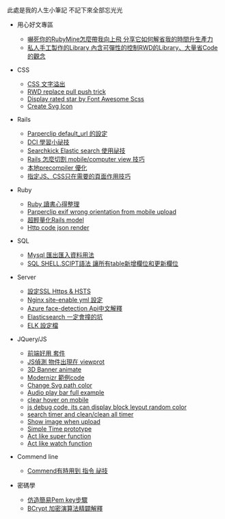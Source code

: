 此處是我的人生小筆記
不記下來全部忘光光

* 用心好文專區
    * [嚇死你的RubyMine怎麼帶我向上飛 分享它如何解省我的時間升生產力](https://medium.com/@et3216/rubymine-%E5%B8%B6%E6%88%91%E5%90%91%E4%B8%8A%E9%A3%9B-8478c30af49c#.909qxa3cc)
    * [私人手工製作的Library 內含可彈性的控制RWD的Library、大量省Code的觀念](https://github.com/lustan3216/Behavior-Bind-Media)

* CSS
    * [CSS 文字溢出](https://github.com/lustan3216/BlogArticle/wiki/CSS-%E6%96%87%E5%AD%97%E6%BA%A2%E5%87%BA)
    * [RWD replace pull push trick](https://github.com/lustan3216/BlogArticle/wiki/RWD-replace-pull-push-trick)
    * [Display rated star by Font Awesome Scss](https://github.com/lustan3216/BlogArticle/wiki/Display-rated-star-by-Font-Awesome-scss)
    * [Create Svg Icon](https://github.com/lustan3216/BlogArticle/wiki/Create-Svg-Icon)

* Rails
    * [Parperclip default_url 的設定](https://github.com/lustan3216/BlogArticle/wiki/Parperclip-default-_url-%E7%9A%84%E8%A8%AD%E5%AE%9A)
    * [DCI 學習小祕技](https://github.com/lustan3216/BlogArticle/wiki/DCI-%E5%AD%B8%E7%BF%92%E5%B0%8F%E7%A5%95%E6%8A%80)
    * [Searchkick Elastic search 使用祕技](https://github.com/lustan3216/BlogArticle/wiki/Searchkick-Elastic-search-%E4%BD%BF%E7%94%A8%E7%A5%95%E6%8A%80)
    * [Rails 怎麼切割 mobile/computer view 技巧](https://github.com/lustan3216/BlogArticle/wiki/Rails-%E6%80%8E%E9%BA%BC%E5%88%87%E5%89%B2-mobile-computer-view-%E6%8A%80%E5%B7%A7)
    * [本地precompiler 優化](https://github.com/lustan3216/BlogArticle/blob/master/rails/precomplie_setting.rb)
    * [指定JS、CSS只在需要的頁面作用技巧](https://github.com/lustan3216/BlogArticle/blob/master/rails/asset_boost_track.rb)

* Ruby
    * [Ruby 讀書心得整理](https://github.com/lustan3216/BlogArticle/wiki/Ruby-%E8%AE%80%E6%9B%B8%E5%BF%83%E5%BE%97%E6%95%B4%E7%90%86)
    * [Parperclip exif wrong orientation from mobile upload](https://github.com/lustan3216/BlogArticle/wiki/Parperclip-exif-wrong-orientation-from-mobile-upload)
    * [超輕量化Rails model](https://github.com/lustan3216/BlogArticle/blob/master/ruby/plan_model.rb)
    * [Http code json render](https://github.com/lustan3216/BlogArticle/blob/master/ruby/http_code_render_and_serialize.rb)

* SQL
    * [Mysql 匯出匯入資料用法](https://github.com/lustan3216/BlogArticle/wiki/Mysql--%E5%8C%AF%E5%87%BA%E5%8C%AF%E5%85%A5%E8%B3%87%E6%96%99%E7%94%A8%E6%B3%95)
    * [SQL SHELL.SCIPT語法 讓所有table新增欄位和更新欄位](https://github.com/lustan3216/BlogArticle/wiki/SQL-SHELL.SCIPT%E8%AA%9E%E6%B3%95-%E8%AE%93%E6%89%80%E6%9C%89table%E6%96%B0%E5%A2%9E%E6%AC%84%E4%BD%8D%E5%92%8C%E6%9B%B4%E6%96%B0%E6%AC%84%E4%BD%8D)

* Server
    * [設定SSL Https & HSTS](https://github.com/lustan3216/BlogArticle/wiki/%E8%A8%AD%E5%AE%9ASSL-Https-&-HSTS)
    * [Nginx site-enable yml 設定](https://github.com/lustan3216/BlogArticle/blob/master/server/nginx_site_enable_yml.md)
    * [Azure face-detection Api中文解釋](https://github.com/lustan3216/BlogArticle/wiki/Azure-face-detection-Api%E4%B8%AD%E6%96%87%E8%A7%A3%E9%87%8B)
    * [Elasticsearch 一定會撞的坑](https://github.com/lustan3216/BlogArticle/blob/master/server/elasticsearch.md)
    * [ELK 設定檔](https://github.com/lustan3216/BlogArticle/blob/master/server/elk_config_settings.md)

* JQuery/JS
    * [前端好用 套件](https://github.com/lustan3216/BlogArticle/wiki/%E5%89%8D%E7%AB%AF%E5%A5%BD%E7%94%A8-%E5%A5%97%E4%BB%B6)
    * [JS偵測 物件出現在 viewprot](https://github.com/lustan3216/BlogArticle/wiki/JS%E5%81%B5%E6%B8%AC--%E7%89%A9%E4%BB%B6%E5%87%BA%E7%8F%BE%E5%9C%A8-viewprot)
    * [3D Banner animate](https://github.com/lustan3216/BlogArticle/wiki/3D-Banner-animate)
    * [Modernizr 範例code](https://github.com/lustan3216/BlogArticle/wiki/Modernizr-%E7%AF%84%E4%BE%8Bcode)
    * [Change Svg path color](https://github.com/lustan3216/BlogArticle/wiki/Change-Svg-path-color)
    * [Audio play bar full example](https://github.com/lustan3216/BlogArticle/blob/master/js/audio_play_bar.html.erb)
    * [clear hover on mobile](https://github.com/lustan3216/BlogArticle/blob/master/js/clear_hover.md)
    * [js debug code, its can display block leyout random color](https://github.com/lustan3216/BlogArticle/blob/master/js/css_block_debug.md)
    * [search timer and clean/clean all timer](https://github.com/lustan3216/BlogArticle/blob/master/js/search_input_timer.js)
    * [Show image when upload](https://github.com/lustan3216/BlogArticle/blob/master/jquery/image_show_immediate.md)
    * [Simple Time prototype](https://github.com/lustan3216/BlogArticle/blob/master/js/timer.js)
    * [Act like super function](https://github.com/lustan3216/BlogArticle/blob/master/js/like_super.js)
    * [Act like watch function](https://github.com/lustan3216/BlogArticle/blob/master/js/watch.js)

* Commend line
    * [Commend有時用到 指令 祕技](https://github.com/lustan3216/BlogArticle/wiki/Commend%E6%9C%89%E6%99%82%E7%94%A8%E5%88%B0-%E6%8C%87%E4%BB%A4-%E7%A5%95%E6%8A%80)

* 密碼學
    * [仿造簡易Pem key步驟](https://github.com/lustan3216/BlogArticle/blob/master/server/encrypt_like_pem.md)
    * [BCrypt 加密演算法精闢解釋](https://github.com/lustan3216/BlogArticle/wiki/BCrypt-%E5%8A%A0%E5%AF%86%E6%BC%94%E7%AE%97%E6%B3%95%E7%B2%BE%E9%97%A2%E8%A7%A3%E9%87%8B)
